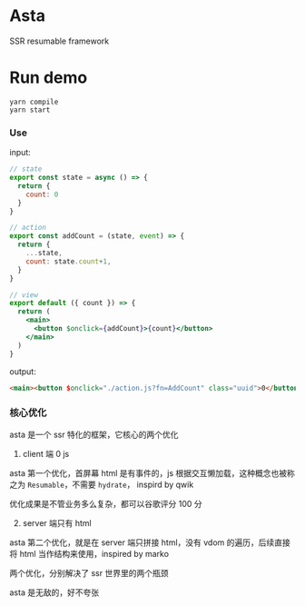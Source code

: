 # Asta

SSR resumable framework

# Run demo

```shell
yarn compile
yarn start
```

### Use

input:
```jsx
// state
export const state = async () => {
  return {
    count: 0
  }
}

// action
export const addCount = (state, event) => {
  return {
    ...state,
    count: state.count+1,
  }
}

// view
export default ({ count }) => {
  return (
    <main>
      <button $onclick={addCount}>{count}</button>
    </main>
  )
}

```
output:

```html
<main><button $onclick="./action.js?fn=AddCount" class="uuid">0</button></main>
```

### 核心优化

asta 是一个 ssr 特化的框架，它核心的两个优化

1. client 端 0 js

asta 第一个优化，首屏幕 html 是有事件的，js 根据交互懒加载，这种概念也被称之为 `Resumable`，不需要 `hydrate`， inspird by qwik

优化成果是不管业务多么复杂，都可以谷歌评分 100 分

2. server 端只有 html

asta 第二个优化，就是在 server 端只拼接 html，没有 vdom 的遍历，后续直接将 html 当作结构来使用，inspired by marko

两个优化，分别解决了 ssr 世界里的两个瓶颈

asta 是无敌的，好不夸张
